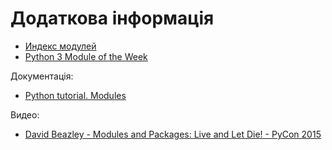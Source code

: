 # Додаткова інформація

-  [Индекс модулей](https://docs.python.org/3/py-modindex.html)
-  [Python 3 Module of the Week](https://pymotw.com/3/)

Документація:

-  [Python tutorial. Modules](https://docs.python.org/3/tutorial/modules.html)

Видео:

-  [David Beazley - Modules and Packages: Live and Let Die! - PyCon 2015](https://www.youtube.com/watch?v=0oTh1CXRaQ0)

